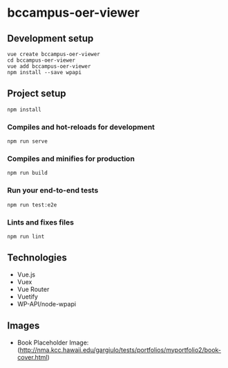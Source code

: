 # bccampus-oer-viewer

## Development setup
```
vue create bccampus-oer-viewer
cd bccampus-oer-viewer
vue add bccampus-oer-viewer
npm install --save wpapi
```

## Project setup
```
npm install
```

### Compiles and hot-reloads for development
```
npm run serve
```

### Compiles and minifies for production
```
npm run build
```

### Run your end-to-end tests
```
npm run test:e2e
```

### Lints and fixes files
```
npm run lint
```


## Technologies
- Vue.js
- Vuex
- Vue Router
- Vuetify
- WP-API/node-wpapi

## Images
- Book Placeholder Image: (http://nma.kcc.hawaii.edu/gargiulo/tests/portfolios/myportfolio2/book-cover.html)